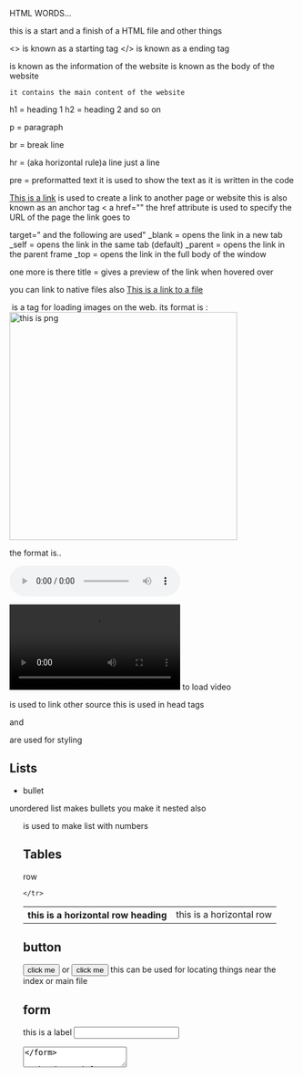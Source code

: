 HTML WORDS...

<html>
this is a start and a finish of a HTML file and other things
</html>

<> is known as a starting tag
</> is known as a ending tag

<head>
    is known as the information of the website
</head>

<body>
    is known as the body of the website

    it contains the main content of the website
</body>

h1 = heading 1
h2 = heading 2
and so on

p = paragraph

br = break line 

hr = (aka horizontal rule)a line just a line

pre = preformatted text
    it is used to show the text as it is written in the code

<!--    THis is a comment -->

<a href="https://example.com">This is a link</a>
    is used to create a link to another page or website
    this is also known as an anchor tag
< a href="" the href attribute is used to specify the URL of the page the link goes to

target=" and the following are used"
    _blank = opens the link in a new tab
    _self = opens the link in the same tab (default)
    _parent = opens the link in the parent frame
    _top = opens the link in the full body of the window

one more is there
title = gives a preview of the link when hovered over

you can link to native files also 
    <a href="file.html">This is a link to a file</a>
    
<img> is a tag for loading images on the web.
its format is :
<img src="photo.png"
alt="this is png"
hight="200"
width="400">

<audio> is used for loading audio in the site

the format is..

<audio scr="song.mp3"
controls>
<source scr="the source"> this is used to have multiple source

<video src=""></video> to load video
<link rel="this is the relation" href=""> is used to link other source 
this is used in head tags

<span> and <div> are used for styling

## Lists
<ul>
    <li>bullet</li>
</ul>
 unordered list makes bullets
 you make it nested also

<ol> is used to make list with numbers


## Tables

<table> 
    <tr> row 
        <th> this is a horizontal row heading</th>
        <td> this is a horizontal row </td>

    </tr>
    
</table>


## button

<button  onclick="some_thing_function()" style="to style it"> click  me</button>
or
<button  onclick="location.href='form.html'" style="to style it"> click  me</button>
this can be used for locating things near the index or main file 

## form
<form>

<label for="This is used to link this to the input"> this is a label</label>
<input type="this is to know the type it email"
id="to connect to the label "
name="idk">
<textarea for a text place>
</form>

## header and footer and main

these are used to categorized it 
to make it easier for css

<head>
<foot>


# css

## Color
hsl
rgb
hex
and name are the types of things we can denote color 